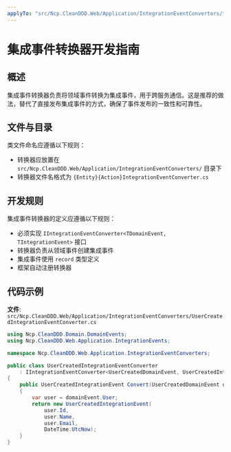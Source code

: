 ```yaml
---
applyTo: "src/Ncp.CleanDDD.Web/Application/IntegrationEventConverters/*.cs"
---
```


# 集成事件转换器开发指南

## 概述

集成事件转换器负责将领域事件转换为集成事件，用于跨服务通信。这是推荐的做法，替代了直接发布集成事件的方式，确保了事件发布的一致性和可靠性。

## 文件与目录

类文件命名应遵循以下规则：
- 转换器应放置在 `src/Ncp.CleanDDD.Web/Application/IntegrationEventConverters/` 目录下
- 转换器文件名格式为 `{Entity}{Action}IntegrationEventConverter.cs`

## 开发规则

集成事件转换器的定义应遵循以下规则：
- 必须实现 `IIntegrationEventConverter<TDomainEvent, TIntegrationEvent>` 接口
- 转换器负责从领域事件创建集成事件
- 集成事件使用 `record` 类型定义
- 框架自动注册转换器

## 代码示例

**文件**: `src/Ncp.CleanDDD.Web/Application/IntegrationEventConverters/UserCreatedIntegrationEventConverter.cs`

```csharp
using Ncp.CleanDDD.Domain.DomainEvents;
using Ncp.CleanDDD.Web.Application.IntegrationEvents;

namespace Ncp.CleanDDD.Web.Application.IntegrationEventConverters;

public class UserCreatedIntegrationEventConverter 
    : IIntegrationEventConverter<UserCreatedDomainEvent, UserCreatedIntegrationEvent>
{
    public UserCreatedIntegrationEvent Convert(UserCreatedDomainEvent domainEvent)
    {
        var user = domainEvent.User;
        return new UserCreatedIntegrationEvent(
            user.Id, 
            user.Name, 
            user.Email, 
            DateTime.UtcNow);
    }
}
```